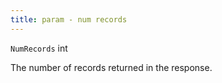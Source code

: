 ```yaml
---
title: param - num records
---
```


`NumRecords` int

The number of records returned in the response.
